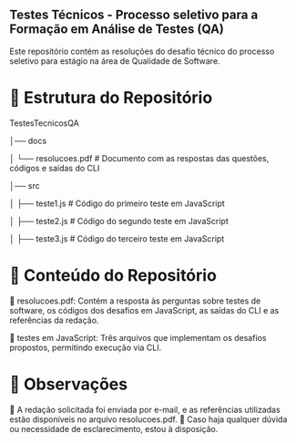 ## Testes Técnicos - Processo seletivo para a Formação em Análise de Testes (QA)

Este repositório contém as resoluções do desafio técnico do processo seletivo para estágio na área de Qualidade de Software.

# 📂 Estrutura do Repositório

TestesTecnicosQA

│── docs

│    └── resolucoes.pdf  # Documento com as respostas das questões, códigos e saídas do CLI

│── src

│    ├── teste1.js       # Código do primeiro teste em JavaScript

│    ├── teste2.js       # Código do segundo teste em JavaScript

│    ├── teste3.js       # Código do terceiro teste em JavaScript

# 📝 Conteúdo do Repositório

📄 resolucoes.pdf: Contém a resposta às perguntas sobre testes de software, os códigos dos desafios em JavaScript, as saídas do CLI e as referências da redação.

📜 testes em JavaScript: Três arquivos que implementam os desafios propostos, permitindo execução via CLI.

# 📌 Observações

🔹 A redação solicitada foi enviada por e-mail, e as referências utilizadas estão disponíveis no arquivo resolucoes.pdf.
🔹 Caso haja qualquer dúvida ou necessidade de esclarecimento, estou à disposição.
